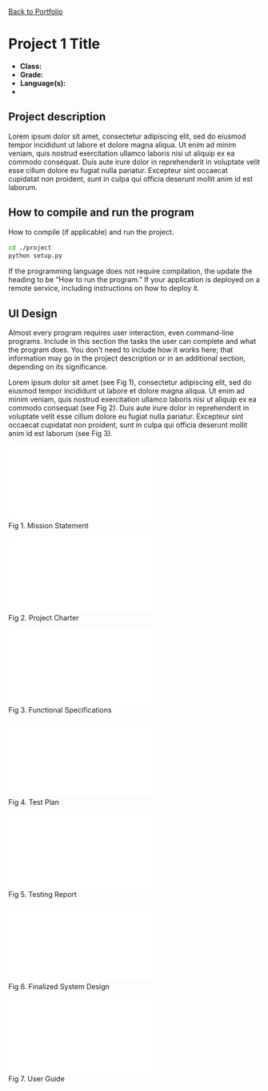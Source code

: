 [Back to Portfolio](./)

Project 1 Title
===============

-   **Class:** 
-   **Grade:** 
-   **Language(s):** 
-  
## Project description

Lorem ipsum dolor sit amet, consectetur adipiscing elit, sed do eiusmod tempor incididunt ut labore et dolore magna aliqua. Ut enim ad minim veniam, quis nostrud exercitation ullamco laboris nisi ut aliquip ex ea commodo consequat. Duis aute irure dolor in reprehenderit in voluptate velit esse cillum dolore eu fugiat nulla pariatur. Excepteur sint occaecat cupidatat non proident, sunt in culpa qui officia deserunt mollit anim id est laborum.

## How to compile and run the program

How to compile (if applicable) and run the project.

```bash
cd ./project
python setup.py
```

If the programming language does not require compilation, the update the heading to be “How to run the program.” If your application is deployed on a remote service, including instructions on how to deploy it.

## UI Design

Almost every program requires user interaction, even command-line programs. Include in this section the tasks the user can complete and what the program does. You don't need to include how it works here; that information may go in the project description or in an additional section, depending on its significance.

Lorem ipsum dolor sit amet (see Fig 1), consectetur adipiscing elit, sed do eiusmod tempor incididunt ut labore et dolore magna aliqua. Ut enim ad minim veniam, quis nostrud exercitation ullamco laboris nisi ut aliquip ex ea commodo consequat (see Fig 2). Duis aute irure dolor in reprehenderit in voluptate velit esse cillum dolore eu fugiat nulla pariatur. Excepteur sint occaecat cupidatat non proident, sunt in culpa qui officia deserunt mollit anim id est laborum (see Fig 3).

![screenshot](pdf/Mission_Statement.pdf)  
Fig 1. Mission Statement

![screenshot](pdf/Project_Charter.pdf)  
Fig 2. Project Charter

![screenshot](pdf/Functional_Specifications.pdf)  
Fig 3. Functional Specifications

![screenshot](pdf/Finalized_Test_Plan.pdf)  
Fig 4. Test Plan

![screenshot](pdf/Testing_Report.pdf)  
Fig 5. Testing Report

![screenshot](pdf/Finalized_System_Design.pdf)  
Fig 6. Finalized System Design

![screenshot](pdf/User_Guide.pdf)  
Fig 7. User Guide
